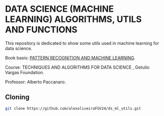 # DATA SCIENCE (MACHINE LEARNING) ALGORITHMS, UTILS AND FUNCTIONS

This repository is dedicated to show some utils used in machine learning for data science.

Book basis: [PATTERN RECOGNITION AND MACHINE LEARNING](https://www.amazon.com.br/Pattern-Recognition-Machine-Learning-Christopher/dp/1493938436).

Course: TECHNIQUES AND ALGORITHMS FOR DATA SCIENCE , Getulio Vargas Foundation.

Professor: Alberto Paccanaro.

## Cloning

```bash
git clone https://github.com/alexoliveiraFGV24/ds_ml_utils.git
```